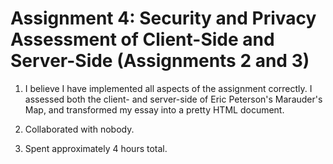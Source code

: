# Assignment 4: Security and Privacy Assessment of Client-Side and Server-Side (Assignments 2 and 3)

1. I believe I have implemented all aspects of the assignment correctly. I assessed both the client- and server-side of Eric Peterson's Marauder's Map, and transformed my essay into a pretty HTML document.

2. Collaborated with nobody.

3. Spent approximately 4 hours total.
